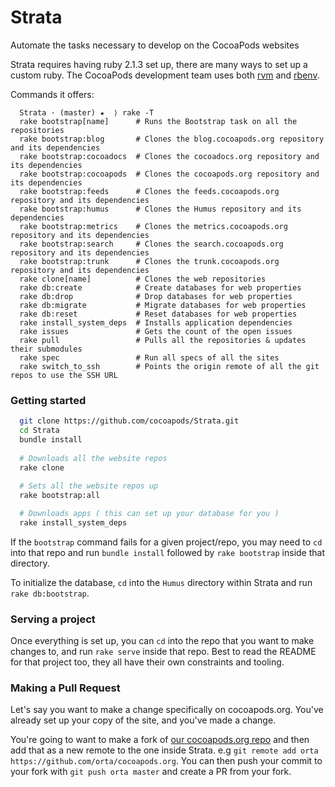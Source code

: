 Strata
======

Automate the tasks necessary to develop on the CocoaPods websites

Strata requires having ruby 2.1.3 set up, there are many ways to set up a custom ruby. The CocoaPods development team uses both [rvm](https://rvm.io) and [rbenv](https://github.com/sstephenson/rbenv).

Commands it offers:

```shell
  Strata · (master) ★  ⟩ rake -T
  rake bootstrap[name]      # Runs the Bootstrap task on all the repositories
  rake bootstrap:blog       # Clones the blog.cocoapods.org repository and its dependencies
  rake bootstrap:cocoadocs  # Clones the cocoadocs.org repository and its dependencies
  rake bootstrap:cocoapods  # Clones the cocoapods.org repository and its dependencies
  rake bootstrap:feeds      # Clones the feeds.cocoapods.org repository and its dependencies
  rake bootstrap:humus      # Clones the Humus repository and its dependencies
  rake bootstrap:metrics    # Clones the metrics.cocoapods.org repository and its dependencies
  rake bootstrap:search     # Clones the search.cocoapods.org repository and its dependencies
  rake bootstrap:trunk      # Clones the trunk.cocoapods.org repository and its dependencies 
  rake clone[name]          # Clones the web repositories
  rake db:create            # Create databases for web properties
  rake db:drop              # Drop databases for web properties
  rake db:migrate           # Migrate databases for web properties
  rake db:reset             # Reset databases for web properties
  rake install_system_deps  # Installs application dependencies
  rake issues               # Gets the count of the open issues
  rake pull                 # Pulls all the repositories & updates their submodules
  rake spec                 # Run all specs of all the sites
  rake switch_to_ssh        # Points the origin remote of all the git repos to use the SSH URL
```

### Getting started
```sh
  git clone https://github.com/cocoapods/Strata.git
  cd Strata
  bundle install
  
  # Downloads all the website repos
  rake clone
  
  # Sets all the website repos up
  rake bootstrap:all

  # Downloads apps ( this can set up your database for you )
  rake install_system_deps
```


If the `bootstrap` command fails for a given project/repo, you may need to `cd` into that repo and run `bundle install` followed by `rake bootstrap` inside that directory.

To initialize the database, `cd` into the `Humus` directory within Strata and run `rake db:bootstrap`.


### Serving a project

Once everything is set up, you can `cd` into the repo that you want to make changes to, and run `rake serve` inside that repo. Best to read the README for that project too, they all have their own constraints and tooling.


### Making a Pull Request

Let's say you want to make a change specifically on cocoapods.org. You've already set up your copy of the site, and you've made a change. 

You're going to want to make a fork of [our cocoapods.org repo](https://github.com/cocoapods/cocoapods.org/) and then add that as a new remote to the one inside Strata. e.g `git remote add orta https://github.com/orta/cocoapods.org`. You can then push your commit to your fork with `git push orta master` and create a PR from your fork.
